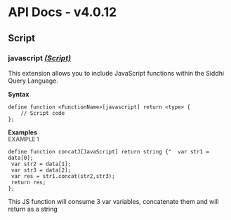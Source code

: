# API Docs - v4.0.12

## Script

### javascript *<a target="_blank" href="https://siddhi.io/en/v4.x/docs/query-guide/#script">(Script)</a>*

<p style="word-wrap: break-word">This extension allows you to include JavaScript functions within the Siddhi Query Language.</p>

<span id="syntax" class="md-typeset" style="display: block; font-weight: bold;">Syntax</span>
```
define function <FunctionName>[javascript] return <type> {
    // Script code
};
```

<span id="examples" class="md-typeset" style="display: block; font-weight: bold;">Examples</span>
<span id="example-1" class="md-typeset" style="display: block; color: rgba(0, 0, 0, 0.54); font-size: 12.8px; font-weight: bold;">EXAMPLE 1</span>
```
define function concatJ[JavaScript] return string {"  var str1 = data[0];
 var str2 = data[1];
 var str3 = data[2];
 var res = str1.concat(str2,str3);
 return res;
};
```
<p style="word-wrap: break-word">This JS function will consume 3 var variables, concatenate them and will return as a string</p>


